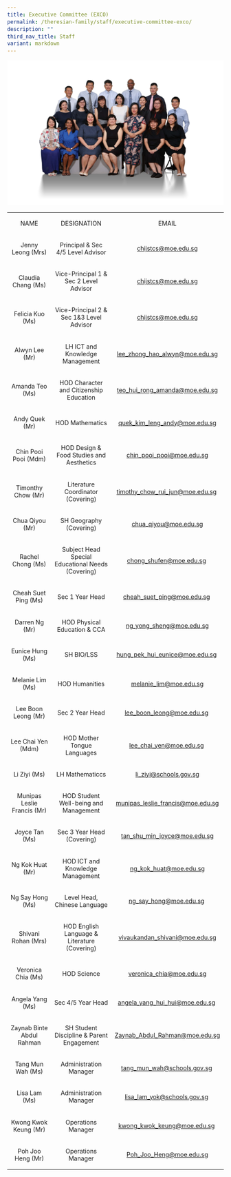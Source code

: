 ```yaml
---
title: Executive Committee (EXCO)
permalink: /theresian-family/staff/executive-committee-exco/
description: ""
third_nav_title: Staff
variant: markdown
---
```

<img src="/images/2023DepartmentPhotos/exco2023.jpg"><br>
<table width="787"><colgroup><col width="148"><col width="362"><col width="277"></colgroup>
<tbody>
<tr>
<td style="text-align: center;" width="148" height="20">
<p>NAME</p>
</td>
<td style="text-align: center;" width="362">
<p>DESIGNATION</p>
</td>
<td style="text-align: center;" width="277">
<p>EMAIL</p>
</td>
</tr>
<tr>
<td style="text-align: center;" width="148" height="40">
<p>Jenny Leong&nbsp;(Mrs)</p>
</td>
<td style="text-align: center;" width="362">
<p>Principal &amp; Sec 4/5 Level Advisor</p>
</td>
<td style="text-align: center;" width="277">
<p><a href="mailto:chijstcs@moe.edu.sg">chijstcs@moe.edu.sg</a></p>
</td>
</tr>
<tr>
<td style="text-align: center;" width="148" height="40">
<p>Claudia Chang (Ms)</p>
</td>
<td style="text-align: center;" width="362">
<p>Vice-Principal 1 &amp; Sec 2 Level Advisor</p>
</td>
<td style="text-align: center;" width="277">
<p><a href="mailto:chijstcs@moe.edu.sg" target="">chijstcs@moe.edu.sg</a></p>
</td>
</tr>
<tr>
<td style="text-align: center;" width="148" height="40">
<p>Felicia Kuo (Ms)</p>
</td>
<td style="text-align: center;" width="362">
<p>Vice-Principal 2 &amp; Sec 1&amp;3 Level Advisor</p>
</td>
<td style="text-align: center;" width="277">
<p><a href="mailto:chijstcs@moe.edu.sg" target="">chijstcs@moe.edu.sg</a></p>
</td>
</tr>
<tr>
<td style="text-align: center;" width="148" height="40">
<p>Alwyn Lee (Mr)</p>
</td>
<td style="text-align: center;" width="362">
<p>LH ICT and Knowledge Management</p>
</td>
<td style="text-align: center;" width="277">
<p><a href="mailto:lee_zhong_hao_alwyn@moe.edu.sg" target="">lee_zhong_hao_alwyn@moe.edu.sg</a></p>
</td>
</tr>
<tr>
<td style="text-align: center;" width="148" height="40">
<p>Amanda Teo (Ms)</p>
</td>
<td style="text-align: center;" width="362">
<p>HOD Character and Citizenship Education</p>
</td>
<td style="text-align: center;" width="277">
<p><a href="mailto:teo_hui_rong_amanda@moe.edu.sg" target="">teo_hui_rong_amanda@moe.edu.sg</a></p>
</td>
</tr>
<tr>
<td style="text-align: center;" width="148" height="40">
<p>Andy Quek (Mr)</p>
</td>
<td style="text-align: center;" width="362">
<p>HOD Mathematics</p>
</td>
<td style="text-align: center;" width="277">
<p><a href="mailto:quek_kim_leng_andy@moe.edu.sg" target="">quek_kim_leng_andy@moe.edu.sg</a></p>
</td>
</tr>
<tr>
<td style="text-align: center;" width="148" height="60">
<p>Chin Pooi Pooi (Mdm)</p>
</td>
<td style="text-align: center;" width="362">
<p>HOD Design &amp; Food Studies and Aesthetics</p>
</td>
<td style="text-align: center;" width="277">
<p><a href="mailto:chin_pooi_pooi@moe.edu.sg">chin_pooi_pooi@moe.edu.sg</a></p>
</td>
</tr>
<tr>
<td style="text-align: center;">
<p>Timonthy Chow (Mr)</p>
</td>
<td style="text-align: center;">
<p>Literature Coordinator (Covering)</p>
</td>
<td style="text-align: center;">
<p><a href="mailto:timothy_chow_rui_jun@moe.edu.sg" target="">timothy_chow_rui_jun@moe.edu.sg</a>&nbsp;</p>
</td>
</tr>
<tr>
<td style="text-align: center;">
<p>Chua Qiyou (Mr)</p>
</td>
<td style="text-align: center;">
<p>SH Geography (Covering)</p>
</td>
<td style="text-align: center;">
<p><a href="http://chua_qiyou@moe.edu.sg%20/" target="">chua_qiyou@moe.edu.sg</a></p>
</td>
</tr>
<tr>
<td style="text-align: center;">
<p>Rachel Chong (Ms)</p>
</td>
<td style="text-align: center;">
<p>Subject Head Special Educational Needs (Covering)</p>
</td>
<td style="text-align: center;">
<p><a href="mailto:chong_shufen@moe.edu.sg" target="">chong_shufen@moe.edu.sg</a>&nbsp;</p>
</td>
</tr>
<tr>
<td style="text-align: center;">
<p>Cheah Suet Ping (Ms)</p>
</td>
<td style="text-align: center;">
<p>Sec 1 Year Head</p>
</td>
<td style="text-align: center;">
<p><a href="mailto:cheah_suet_ping@moe.edu.sg" target="">cheah_suet_ping@moe.edu.sg</a>&nbsp;</p>
</td>
</tr>
<tr>
<td style="text-align: center;" width="148" height="40">
<p>Darren Ng (Mr)</p>
</td>
<td style="text-align: center;" width="362">
<p>HOD Physical Education &amp; CCA</p>
</td>
<td style="text-align: center;">
<p><a href="mailto:ng_yong_sheng@moe.edu.sg" target="">ng_yong_sheng@moe.edu.sg</a></p>
</td>
</tr>
<tr>
<td style="text-align: center;">
<p>Eunice Hung (Ms)</p>
</td>
<td style="text-align: center;">
<p>SH BIO/LSS</p>
</td>
<td style="text-align: center;">
<p><a href="mailto:hung_pek_hui_eunice@moe.edu.sg" target="">hung_pek_hui_eunice@moe.edu.sg</a>&nbsp;</p>
</td>
</tr>
<tr>
<td style="text-align: center;">
<p>Melanie Lim (Ms)</p>
</td>
<td style="text-align: center;">
<p>HOD Humanities</p>
</td>
<td style="text-align: center;">
<p><a href="mailto:melanie_lim@moe.edu.sg" target="">melanie_lim@moe.edu.sg</a></p>
</td>
</tr>
<tr>
<td style="text-align: center;">
<p>Lee Boon Leong (Mr)</p>
</td>
<td style="text-align: center;">
<p>Sec 2 Year Head</p>
</td>
<td style="text-align: center;">
<p><a href="mailto:lee_boon_leong@moe.edu.sg" target="">lee_boon_leong@moe.edu.sg</a>&nbsp;</p>
</td>
</tr>
<tr>
<td style="text-align: center;">
<p>Lee Chai Yen (Mdm)</p>
</td>
<td style="text-align: center;">
<p>HOD Mother Tongue Languages</p>
</td>
<td style="text-align: center;">
<p><a href="mailto:lee_chai_yen@moe.edu.sg" target="">lee_chai_yen@moe.edu.sg</a>&nbsp;</p>
</td>
</tr>
<tr>
<td style="text-align: center;">
<p>Li Ziyi (Ms)</p>
</td>
<td style="text-align: center;">
<p>LH Mathematiccs</p>
</td>
<td style="text-align: center;">
<p><a href="mailto:li_ziyi@schools.gov.sg" target="">li_ziyi@schools.gov.sg</a></p>
</td>
</tr>
<tr>
<td style="text-align: center;" width="148" height="40">
<p>Munipas Leslie Francis&nbsp;(Mr)</p>
</td>
<td style="text-align: center;" width="362">
<p>HOD Student Well-being and Management</p>
</td>
<td style="text-align: center;" width="277">
<p><a href="mailto:munipas_leslie_francis@moe.edu.sg">munipas_leslie_francis@moe.edu.sg</a></p>
</td>
</tr>
<tr>
<td style="text-align: center;" width="148" height="40">
<p>Joyce Tan (Ms)</p>
</td>
<td style="text-align: center;" width="362">
<p>Sec 3 Year Head (Covering)</p>
</td>
<td style="text-align: center;" width="277">
<p><a href="mailto:tan_shu_min_joyce@moe.edu.sg" target="">tan_shu_min_joyce@moe.edu.sg</a></p>
</td>
</tr>
<tr>
<td style="text-align: center;" width="148" height="40">
<p>Ng Kok Huat (Mr)</p>
</td>
<td style="text-align: center;" width="362">
<p>HOD ICT and Knowledge Management</p>
</td>
<td style="text-align: center;" width="277">
<p><a href="mailto:ng_kok_huat@moe.edu.sg">ng_kok_huat@moe.edu.sg</a></p>
</td>
</tr>
<tr>
<td style="text-align: center;">
<p>Ng Say Hong (Ms)</p>
</td>
<td style="text-align: center;">
<p>Level Head, Chinese Language</p>
</td>
<td style="text-align: center;">
<p><a href="mailto:ng_say_hong@moe.edu.sg" target="">ng_say_hong@moe.edu.sg</a>&nbsp;</p>
</td>
</tr>
<tr>
<td style="text-align: center;" width="148" height="40">
<p>Shivani Rohan (Mrs)</p>
</td>
<td style="text-align: center;" width="362">
<p>HOD English Language &amp; Literature (Covering)</p>
</td>
<td style="text-align: center;">
<p><a href="mailto:vivaukandan_shivani@moe.edu.sg" target="">vivaukandan_shivani@moe.edu.sg</a></p>
</td>
</tr>
<tr>
<td style="text-align: center;" width="148" height="40">
<p>Veronica Chia (Ms)</p>
</td>
<td style="text-align: center;" width="362">
<p>HOD Science</p>
</td>
<td style="text-align: center;">
<p><a href="mailto:veronica_chia@moe.edu.sg" target="">veronica_chia@moe.edu.sg</a></p>
</td>
</tr>
<tr>
<td style="text-align: center;">
<p>Angela Yang (Ms)</p>
</td>
<td style="text-align: center;">
<p>Sec 4/5 Year Head</p>
</td>
<td style="text-align: center;">
<p><a href="mailto:angela_yang_hui_hui@moe.edu.sg" target="">angela_yang_hui_hui@moe.edu.sg</a>&nbsp;</p>
</td>
</tr>
<tr>
<td style="text-align: center;">
<p>Zaynab Binte Abdul Rahman</p>
</td>
<td style="text-align: center;">
<p>SH Student Discipline &amp; Parent Engagement</p>
</td>
<td style="text-align: center;">
<p><a href="mailto:Zaynab_Abdul_Rahman@moe.edu.sg" target="">Zaynab_Abdul_Rahman@moe.edu.sg</a></p>
</td>
</tr>
<tr>
<td style="text-align: center;">
<p>Tang Mun Wah (Ms)</p>
</td>
<td style="text-align: center;">
<p>Administration Manager </p>
</td>
<td style="text-align: center;">
<p><a href="mailto:tang_mun_wah@schools.gov.sg" target="">tang_mun_wah@schools.gov.sg</a>&nbsp;</p>
</td>
</tr>
<tr>
<td style="text-align: center;">
<p>Lisa Lam (Ms)</p>
</td>
<td style="text-align: center;">
<p>Administration Manager </p>
</td>
<td style="text-align: center;">
<p><a href="mailto:lisa_lam_yok@schools.gov.sg" target="">lisa_lam_yok@schools.gov.sg</a>&nbsp;</p>
</td>
</tr>
	<tr>
<td style="text-align: center;">
<p>Kwong Kwok Keung (Mr)</p>
</td>
<td style="text-align: center;">
<p>Operations Manager </p>
</td>
<td style="text-align: center;">
<p><a href="mailto:kwong_kwok_keung@moe.edu.sg" target="">kwong_kwok_keung@moe.edu.sg</a>&nbsp;</p>
</td>
</tr>
<tr>
<td style="text-align: center;">
<p>Poh Joo Heng (Mr)</p>
</td>
<td style="text-align: center;">
<p>Operations Manager </p>
</td>
<td style="text-align: center;">
<p><a href="mailto:Poh_Joo_Heng@moe.edu.sg" target="">Poh_Joo_Heng@moe.edu.sg</a></p>
</td>
</tr>
</tbody>
</table>